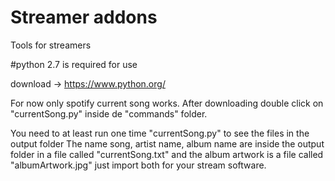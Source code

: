 # Streamer addons
Tools for streamers

#python 2.7 is required for use

download -> https://www.python.org/


For now only spotify current song works. After downloading double click on "currentSong.py" inside de "commands" folder.

You need to at least run one time "currentSong.py" to see the files in the output folder
The name song, artist name, album name are inside the output folder in a file called "currentSong.txt" and the album artwork is a file called "albumArtwork.jpg" just import both for your stream software.
